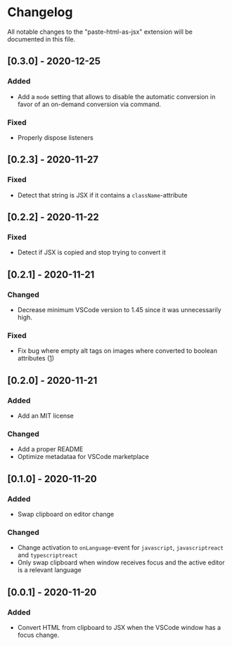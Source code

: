 # Changelog

All notable changes to the "paste-html-as-jsx" extension will be documented in
this file.

## [0.3.0] - 2020-12-25

### Added

-   Add a `mode` setting that allows to disable the automatic conversion in
    favor of an on-demand conversion via command.

### Fixed

-   Properly dispose listeners

## [0.2.3] - 2020-11-27

### Fixed

-   Detect that string is JSX if it contains a `className`-attribute

## [0.2.2] - 2020-11-22

### Fixed

-   Detect if JSX is copied and stop trying to convert it

## [0.2.1] - 2020-11-21

### Changed

-   Decrease minimum VSCode version to 1.45 since it was unnecessarily high.

### Fixed

-   Fix bug where empty alt tags on images where converted to boolean attributes
    ([1](https://github.com/leodr/paste-html-as-jsx/issues/1))

## [0.2.0] - 2020-11-21

### Added

-   Add an MIT license

### Changed

-   Add a proper README
-   Optimize metadataa for VSCode marketplace

## [0.1.0] - 2020-11-20

### Added

-   Swap clipboard on editor change

### Changed

-   Change activation to `onLanguage`-event for `javascript`, `javascriptreact`
    and `typescriptreact`
-   Only swap clipboard when window receives focus and the active editor is a
    relevant language

## [0.0.1] - 2020-11-20

### Added

-   Convert HTML from clipboard to JSX when the VSCode window has a focus
    change.
